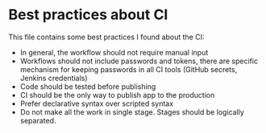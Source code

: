 # Best practices about CI

This file contains some best practices I found about the CI:
* In general, the workflow should not require manual input
* Workflows should not include passwords and tokens, there are specific mechanism for keeping passwords in all CI tools (GitHub secrets, Jenkins credentials)
* Code should be tested before publishing
* CI should be the only way to publish app to the production
* Prefer declarative syntax over scripted syntax
* Do not make all the work in single stage. Stages should be logically separated.
